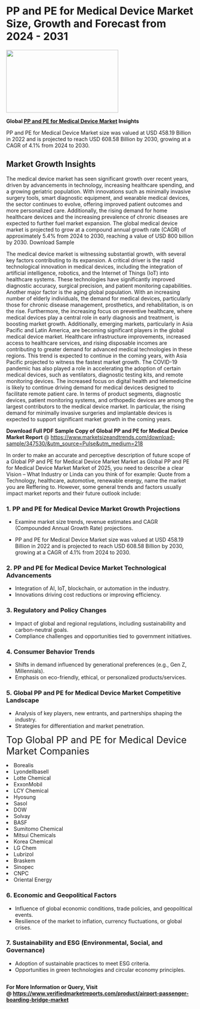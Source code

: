 <H1>PP and PE for Medical Device Market Size, Growth and Forecast from 2024 - 2031</H1><img class="aligncenter size-medium wp-image-584254" src="https://thirdeyenews.in/wp-content/uploads/2024/09/Global-Market-Research-300x168.jpeg" alt="" width="300" height="168" /><p><strong>Global&nbsp;<a href="https://www.marketsizeandtrends.com/download-sample/347530/&amp;utm_source=Pulse&amp;utm_medium=218">PP and PE for Medical Device Market</a> Insights</strong></p><p>PP and PE for Medical Device Market size was valued at USD 458.19 Billion in 2022 and is projected to reach USD 608.58 Billion by 2030, growing at a CAGR of 4.1% from 2024 to 2030.</p><p><h2>Market Growth Insights</h2> <p>The medical device market has seen significant growth over recent years, driven by advancements in technology, increasing healthcare spending, and a growing geriatric population. With innovations such as minimally invasive surgery tools, smart diagnostic equipment, and wearable medical devices, the sector continues to evolve, offering improved patient outcomes and more personalized care. Additionally, the rising demand for home healthcare devices and the increasing prevalence of chronic diseases are expected to further fuel market expansion. The global medical device market is projected to grow at a compound annual growth rate (CAGR) of approximately 5.4% from 2024 to 2030, reaching a value of USD 800 billion by 2030. Download Sample</p> <p>The medical device market is witnessing substantial growth, with several key factors contributing to its expansion. A critical driver is the rapid technological innovation in medical devices, including the integration of artificial intelligence, robotics, and the Internet of Things (IoT) into healthcare systems. These technologies have significantly improved diagnostic accuracy, surgical precision, and patient monitoring capabilities. Another major factor is the aging global population. With an increasing number of elderly individuals, the demand for medical devices, particularly those for chronic disease management, prosthetics, and rehabilitation, is on the rise. Furthermore, the increasing focus on preventive healthcare, where medical devices play a central role in early diagnosis and treatment, is boosting market growth. Additionally, emerging markets, particularly in Asia Pacific and Latin America, are becoming significant players in the global medical device market. Healthcare infrastructure improvements, increased access to healthcare services, and rising disposable incomes are contributing to greater demand for advanced medical technologies in these regions. This trend is expected to continue in the coming years, with Asia Pacific projected to witness the fastest market growth. The COVID-19 pandemic has also played a role in accelerating the adoption of certain medical devices, such as ventilators, diagnostic testing kits, and remote monitoring devices. The increased focus on digital health and telemedicine is likely to continue driving demand for medical devices designed to facilitate remote patient care. In terms of product segments, diagnostic devices, patient monitoring systems, and orthopedic devices are among the largest contributors to the medical device market. In particular, the rising demand for minimally invasive surgeries and implantable devices is expected to support significant market growth in the coming years. </p><p><span class=""><strong>Download Full PDF Sample Copy of Global PP and PE for Medical Device Market Report</strong> @ <a href="https://www.marketsizeandtrends.com/download-sample/347530/&amp;utm_source=Pulse&amp;utm_medium=218" target="_blank">https://www.marketsizeandtrends.com/download-sample/347530/&amp;utm_source=Pulse&amp;utm_medium=218</a></span></p><p>In order to make an accurate and perceptive description of future scope of a Global&nbsp;PP and PE for Medical Device Market Market as Global&nbsp;PP and PE for Medical Device Market Market of 2025, you need to describe a clear Vision &ndash; What Industry or Linda can you think of for example: Quote from a Technology, healthcare, automotive, renewable energy, name the market you are Reffering to. However, some general trends and factors usually impact market reports and their future outlook include:</p><h3>1.&nbsp;<strong>PP and PE for Medical Device Market Growth Projections</strong></h3><ul><li>Examine market size trends, revenue estimates and CAGR (Compounded Annual Growth Rate) projections.</li><li><p>PP and PE for Medical Device Market size was valued at USD 458.19 Billion in 2022 and is projected to reach USD 608.58 Billion by 2030, growing at a CAGR of 4.1% from 2024 to 2030.</p></li></ul><h3>2.&nbsp;<strong>PP and PE for Medical Device Market Technological Advancements</strong></h3><ul><li>Integration of AI, IoT, blockchain, or automation in the industry.</li><li>Innovations driving cost reductions or improving efficiency.</li></ul><h3>3.&nbsp;<strong>Regulatory and Policy Changes</strong></h3><ul><li>Impact of global and regional regulations, including sustainability and carbon-neutral goals.</li><li>Compliance challenges and opportunities tied to government initiatives.</li></ul><h3>4.&nbsp;<strong>Consumer Behavior Trends</strong></h3><ul><li>Shifts in demand influenced by generational preferences (e.g., Gen Z, Millennials).</li><li>Emphasis on eco-friendly, ethical, or personalized products/services.</li></ul><h3>5.&nbsp;<strong>Global PP and PE for Medical Device Market Competitive Landscape</strong></h3><ul><li>Analysis of key players, new entrants, and partnerships shaping the industry.</li><li>Strategies for differentiation and market penetration.</li></ul><p data-pm-slice="1 1 []"><span style="color: inherit; font-family: inherit; font-size: 25px;">Top Global PP and PE for Medical Device Market Companies</span></p><div class="" data-test-id=""><p><li>Borealis</li><li> Lyondellbasell</li><li> Lotte Chemical</li><li> ExxonMobil</li><li> LCY Chemical</li><li> Hyosung</li><li> Sasol</li><li> DOW</li><li> Solvay</li><li> BASF</li><li> Sumitomo Chemical</li><li> Mitsui Chemicals</li><li> Korea Chemical</li><li> LG Chem</li><li> Lubrizol</li><li> Braskem</li><li> Sinopec</li><li> CNPC</li><li> Oriental Energy</li></p></div><h3>6.&nbsp;<strong>Economic and Geopolitical Factors</strong></h3><ul><li>Influence of global economic conditions, trade policies, and geopolitical events.</li><li>Resilience of the market to inflation, currency fluctuations, or global crises.</li></ul><h3>7.&nbsp;<strong>Sustainability and ESG (Environmental, Social, and Governance)</strong></h3><ul><li>Adoption of sustainable practices to meet ESG criteria.</li><li>Opportunities in green technologies and circular economy principles.</li></ul><h2><strong style="font-size: 14px;">For More Information or Query, Visit @&nbsp;</strong><a style="background-color: #ffffff; font-size: 14px;" href="https://www.marketsizeandtrends.com/report/pp-and-pe-for-medical-device-market/" target="_blank">https://www.verifiedmarketreports.com/product/airport-passenger-boarding-bridge-market</a></h2>
